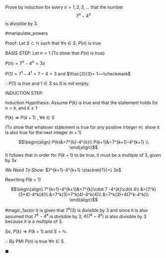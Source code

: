 Prove by induction for every $n=1,2,3,...$ that the number $$7^n-4^n$$ is divisible by 3. 

#manipulate_powers 

Proof: Let $S\subset \mathbb{N}$ such that $\forall n \in S$, $P(n)$ is true 

BASIS STEP: Let $n=1$ (To show that $P(n)$ is true) 

$P(n)=7^n-4^{n} = 3x$

$P(1)=7^{1}-4^{1}=7-4=3$ and $\frac{3}{3}= 1~~\checkmark$

$\therefore P(1)$ is true and $1\in S$ so $S$ is not empty.

INDUCTION STEP: 

Induction Hypothesis: Assume $P(k)$ is true and that the statement holds for $n=k$, and $k \ge 1$

$P(k) \Rightarrow P(k+1)$ , $\forall k \in S$ 

(To show that whatever statement is true for any positive integer $m$, show it is also true for the next integer $m+1$)

$$\begin{align}
P(k)&=7^{k}-4^{k}\\
P(k+1)&=7^{k+1}-4^{k+1} \\
\end{align}$$
It follows that in order for $P(k+1)$ to be true, it must be a multiple of 3, given by $3x$

*We Need To Show:* $7^{k+1}-4^{k+1} \stackrel{?}{=} 3x$

Rewriting $P(k+1)$

$$\begin{align}
7^{k+1}-4^{k+1}&=7^{k}\cdot 7 -4^{k}\cdot 4\\
&=(7^k)(3+4)-4^k(4)\\
&=7^k(3)+7^k(4)-4^k(4)\\
&=7^k(3)+4(7^k-4^k)\\
\end{align}$$

#magic_factor It is given that $7^k(3)$ is divisible by 3 and since it is also assumed that $7^k-4^k$ is divisible by 3, $4(7^k-4^k)$ is also divisible by 3 because it is a multiple of 3.

So, $P(k)\Rightarrow P(k+1)$ and $S=\mathbb{N}$. 
 
$\therefore$ By PMI $P(n)$ is true $\forall n \in S$.

$\blacksquare$